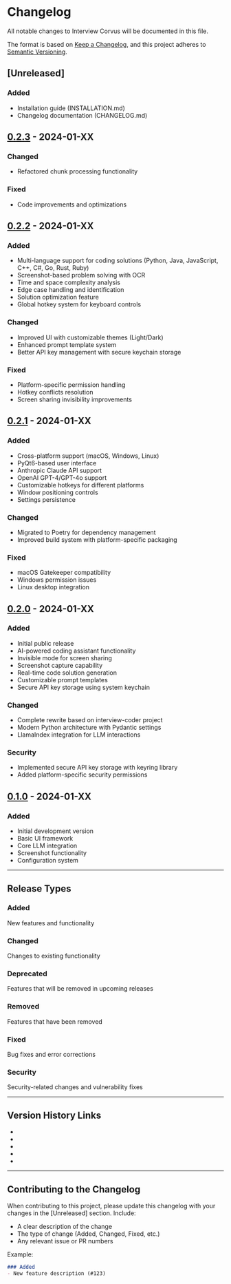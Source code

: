 # Changelog

All notable changes to Interview Corvus will be documented in this file.

The format is based on [Keep a Changelog](https://keepachangelog.com/en/1.0.0/),
and this project adheres to [Semantic Versioning](https://semver.org/spec/v2.0.0.html).

## [Unreleased]

### Added
- Installation guide (INSTALLATION.md)
- Changelog documentation (CHANGELOG.md)

## [0.2.3] - 2024-01-XX

### Changed
- Refactored chunk processing functionality

### Fixed
- Code improvements and optimizations

## [0.2.2] - 2024-01-XX

### Added
- Multi-language support for coding solutions (Python, Java, JavaScript, C++, C#, Go, Rust, Ruby)
- Screenshot-based problem solving with OCR
- Time and space complexity analysis
- Edge case handling and identification
- Solution optimization feature
- Global hotkey system for keyboard controls

### Changed
- Improved UI with customizable themes (Light/Dark)
- Enhanced prompt template system
- Better API key management with secure keychain storage

### Fixed
- Platform-specific permission handling
- Hotkey conflicts resolution
- Screen sharing invisibility improvements

## [0.2.1] - 2024-01-XX

### Added
- Cross-platform support (macOS, Windows, Linux)
- PyQt6-based user interface
- Anthropic Claude API support
- OpenAI GPT-4/GPT-4o support
- Customizable hotkeys for different platforms
- Window positioning controls
- Settings persistence

### Changed
- Migrated to Poetry for dependency management
- Improved build system with platform-specific packaging

### Fixed
- macOS Gatekeeper compatibility
- Windows permission issues
- Linux desktop integration

## [0.2.0] - 2024-01-XX

### Added
- Initial public release
- AI-powered coding assistant functionality
- Invisible mode for screen sharing
- Screenshot capture capability
- Real-time code solution generation
- Customizable prompt templates
- Secure API key storage using system keychain

### Changed
- Complete rewrite based on interview-coder project
- Modern Python architecture with Pydantic settings
- LlamaIndex integration for LLM interactions

### Security
- Implemented secure API key storage with keyring library
- Added platform-specific security permissions

## [0.1.0] - 2024-01-XX

### Added
- Initial development version
- Basic UI framework
- Core LLM integration
- Screenshot functionality
- Configuration system

---

## Release Types

### Added
New features and functionality

### Changed
Changes to existing functionality

### Deprecated
Features that will be removed in upcoming releases

### Removed
Features that have been removed

### Fixed
Bug fixes and error corrections

### Security
Security-related changes and vulnerability fixes

---

## Version History Links

- [0.2.3]: https://github.com/afaneor/interview-corvus/releases/tag/v0.2.3
- [0.2.2]: https://github.com/afaneor/interview-corvus/releases/tag/v0.2.2
- [0.2.1]: https://github.com/afaneor/interview-corvus/releases/tag/v0.2.1
- [0.2.0]: https://github.com/afaneor/interview-corvus/releases/tag/v0.2.0
- [0.1.0]: https://github.com/afaneor/interview-corvus/releases/tag/v0.1.0

---

## Contributing to the Changelog

When contributing to this project, please update this changelog with your changes in the [Unreleased] section. Include:

- A clear description of the change
- The type of change (Added, Changed, Fixed, etc.)
- Any relevant issue or PR numbers

Example:
```markdown
### Added
- New feature description (#123)
```
